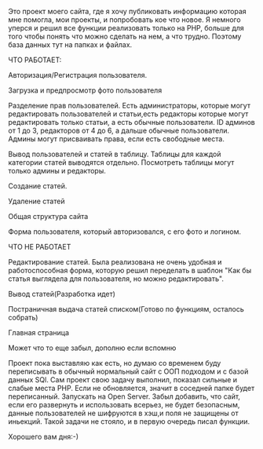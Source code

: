 Это проект моего сайта, где я хочу публиковать информацию которая мне помогла, мои проекты, и попробовать кое что новое. Я немного уперся и решил все функции реализовать только на PHP, больше для того чтобы понять что можно сделать на нем, а что трудно. Поэтому база данных тут на папках и файлах.
 
 ЧТО РАБОТАЕТ:
 
Авторизация/Регистрация пользователя.

Загрузка и предпросмотр фото пользователя

Разделение прав пользователей. Есть администраторы, которые могут редактировать пользователей и статьи,есть редакторы которые могут редактировать только статьи, а есть обычные пользователи. ID админов от 1 до 3, редакторов от 4 до 6, а дальше обычные пользователи. Админы могут присваивать права, если есть свободные места.

Вывод пользователей и статей в таблицу. Таблицы для каждой категории статей выводятся отдельно. Посмотреть таблицы могут только админы и редакторы.

Создание статей.

Удаление статей

Общая структура сайта

Форма пользователя, который авторизовался, с его фото и логином.

 
 ЧТО НЕ РАБОТАЕТ
 
Редактирование статей. Была реализована не очень удобная и работоспособная форма, которую решил переделать в шаблон "Как бы статья выглядела для пользователя, но можно редактировать".

Вывод статей(Разработка идет)

Постраничная выдача статей списком(Готово по функциям, осталось собрать)

Главная страница

Может что то еще забыл, дополню если вспомню

Проект пока выставляю как есть, но думаю со временем буду переписывать в обычный нормальный сайт c ООП подходом и с базой данных SQl. Сам проект свою задачу выполнил, показал сильные и слабые места PHP. Если не обновляется, значит в соседней папке будет переписанный. Запускать на Open Server. Забыл добавить, что сайт, если его развернуть и использовать всерьез, не будет безопасным, данные пользователей не шифруются в хэш,и поля не защищены от иньекций.  Такой задачи не стояло, и в первую очередь писал функции.

Хорошего вам дня:-)
